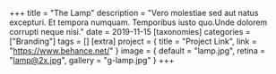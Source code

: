 +++
title = "The Lamp"
description = "Vero molestiae sed aut natus excepturi. Et tempora numquam. Temporibus iusto quo.Unde dolorem corrupti neque nisi."
date = 2019-11-15
[taxonomies]
categories = ["Branding"]
tags = []
[extra]
project = { title = "Project Link", link = "https://www.behance.net/" }
image = { default = "lamp.jpg", retina = "lamp@2x.jpg", gallery = "g-lamp.jpg" }
+++
